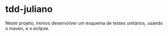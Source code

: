 # tdd-juliano
Neste projeto, iremos  desenvolver um  esquema  de  testes  unitários, usando o maven, e  o  eclipse.

